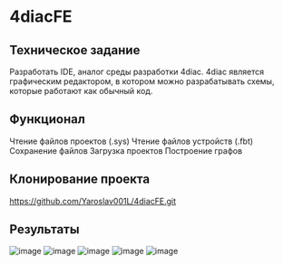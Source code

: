 # 4diacFE
## Техническое задание
Разработать IDE, аналог среды разработки 4diac.
4diac является графическим редактором, в котором можно разрабатывать схемы, которые работают как обычный код.

## Функционал

Чтение файлов проектов (.sys)
Чтение файлов устройств (.fbt)
Сохранение файлов
Загрузка проектов
Построение графов

## Клонирование проекта

https://github.com/Yaroslav001L/4diacFE.git

## Результаты
![image](https://github.com/user-attachments/assets/ca0bf45b-913b-4b97-a964-8a22512b3e07)
![image](https://github.com/user-attachments/assets/4c0324a2-b7ee-4bb9-9be8-1cb7811b6865)
![image](https://github.com/user-attachments/assets/46ff1df7-03b9-4295-b301-5bc69879bbb7)
![image](https://github.com/user-attachments/assets/6d066cff-b59a-4ccb-9824-401389c7b7a0)
![image](https://github.com/user-attachments/assets/afc01cbd-c01c-4ed9-a4ec-7e64005826b9)










